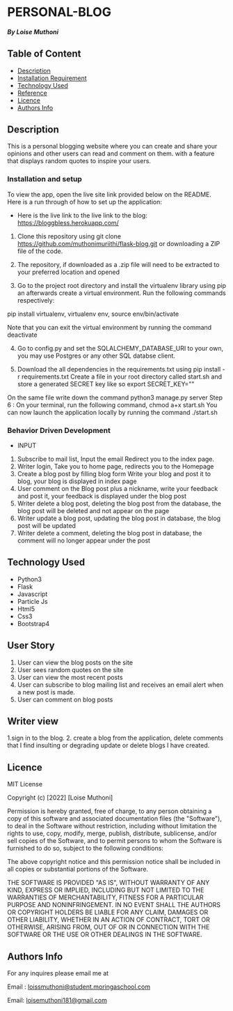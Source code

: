 # PERSONAL-BLOG

##### By Loise Muthoni 

## Table of Content

+ [Description](#description)
+ [Installation Requirement](#Installation)
+ [Technology Used](#technology-used)
+ [Reference](#reference)
+ [Licence](#licence)
+ [Authors Info](#author-Info)

## Description

This is a personal blogging website where you can create and share your opinions and other users can read and comment on them. with a feature that displays random quotes to inspire your users.


### Installation and setup

To view the app, open the live site link provided below on the README. Here is a run through of how to set up the application:

* Here is the live link to the live link to the blog: https://bloggbless.herokuapp.com/

1. Clone this repository using git clone https://github.com/muthonimuriithi/flask-blog.git or downloading a ZIP file of the code.

2. The repository, if downloaded as a .zip file will need to be extracted to your preferred location and opened

3. Go to the project root directory and install the virtualenv library using pip an afterwards create a virtual environment. Run the following commands respectively:

pip install virtualenv, virtualenv env, source env/bin/activate

Note that you can exit the virtual environment by running the command deactivate

4. Go to config.py and set the SQLALCHEMY_DATABASE_URI to your own, you may use Postgres or any other SQL databse client.

5. Download the all dependencies in the requirements.txt using pip install -r requirements.txt
Create a file in your root directory called start.sh and store a generated SECRET key like so export SECRET_KEY="<your-key>"

On the same file write down the command python3 manage.py server
Step 6 : On your terminal, run the following command, chmod a+x start.sh
You can now launch the application locally by running the command ./start.sh

### Behavior Driven Development

* INPUT
1. Subscribe to mail list, Input the email	Redirect you to the index page.
2. Writer login, Take you to home page, redirects you to the Homepage
3. Create a blog post by filling blog form	Write your blog and post it to blog, your blog is       displayed in index page
3. User comment on the Blog post plus a nickname, write your feedback and post it, your feedback is displayed under the blog post
4. Writer delete a blog post, deleting the blog post from the database, the blog post will be deleted and not appear on the page
5. Writer update a blog post, updating the blog post in database, the blog post will be updated
6. Writer delete a comment, deleting the blog post in database, the comment will no longer appear under the post






## Technology Used

* Python3
* Flask
* Javascript
* Particle Js
* Html5
* Css3
* Bootstrap4

## User Story

1. User can view the blog posts on the site
2. User sees random quotes on the site
3. User can view the most recent posts
4. User can subscribe to blog mailing list and receives an email alert when a new post is made.
5. User can comment on blog posts

## Writer view

1.sign in to the blog.
2. create a blog from the application,
delete comments that I find insulting or degrading
update or delete blogs I have created.


## Licence

MIT License

Copyright (c) [2022] [Loise Muthoni]

Permission is hereby granted, free of charge, to any person obtaining a copy
of this software and associated documentation files (the "Software"), to deal
in the Software without restriction, including without limitation the rights
to use, copy, modify, merge, publish, distribute, sublicense, and/or sell
copies of the Software, and to permit persons to whom the Software is
furnished to do so, subject to the following conditions:

The above copyright notice and this permission notice shall be included in all
copies or substantial portions of the Software.

THE SOFTWARE IS PROVIDED "AS IS", WITHOUT WARRANTY OF ANY KIND, EXPRESS OR
IMPLIED, INCLUDING BUT NOT LIMITED TO THE WARRANTIES OF MERCHANTABILITY,
FITNESS FOR A PARTICULAR PURPOSE AND NONINFRINGEMENT. IN NO EVENT SHALL THE
AUTHORS OR COPYRIGHT HOLDERS BE LIABLE FOR ANY CLAIM, DAMAGES OR OTHER
LIABILITY, WHETHER IN AN ACTION OF CONTRACT, TORT OR OTHERWISE, ARISING FROM,
OUT OF OR IN CONNECTION WITH THE SOFTWARE OR THE USE OR OTHER DEALINGS IN THE
SOFTWARE.


## Authors Info
For any inquires please email me at

Email : loissmuthoni@student.moringaschool.com

Email: loisemuthoni181@gmail.com
